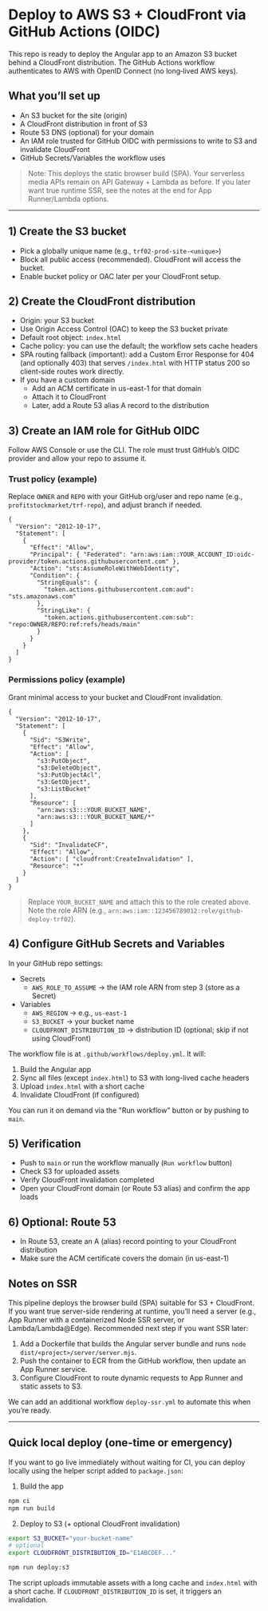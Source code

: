 # Deploy to AWS S3 + CloudFront via GitHub Actions (OIDC)

This repo is ready to deploy the Angular app to an Amazon S3 bucket behind a CloudFront distribution. The GitHub Actions workflow authenticates to AWS with OpenID Connect (no long‑lived AWS keys).

## What you’ll set up

- An S3 bucket for the site (origin)
- A CloudFront distribution in front of S3
- Route 53 DNS (optional) for your domain
- An IAM role trusted for GitHub OIDC with permissions to write to S3 and invalidate CloudFront
- GitHub Secrets/Variables the workflow uses

> Note: This deploys the static browser build (SPA). Your serverless media APIs remain on API Gateway + Lambda as before. If you later want true runtime SSR, see the notes at the end for App Runner/Lambda options.

---

## 1) Create the S3 bucket

- Pick a globally unique name (e.g., `trf02-prod-site-<unique>`)
- Block all public access (recommended). CloudFront will access the bucket.
- Enable bucket policy or OAC later per your CloudFront setup.

## 2) Create the CloudFront distribution

- Origin: your S3 bucket
- Use Origin Access Control (OAC) to keep the S3 bucket private
- Default root object: `index.html`
- Cache policy: you can use the default; the workflow sets cache headers
- SPA routing fallback (important): add a Custom Error Response for 404 (and optionally 403) that serves `/index.html` with HTTP status 200 so client-side routes work directly.
- If you have a custom domain
  - Add an ACM certificate in us-east-1 for that domain
  - Attach it to CloudFront
  - Later, add a Route 53 alias A record to the distribution

## 3) Create an IAM role for GitHub OIDC

Follow AWS Console or use the CLI. The role must trust GitHub’s OIDC provider and allow your repo to assume it.

### Trust policy (example)
Replace `OWNER` and `REPO` with your GitHub org/user and repo name (e.g., `profitstockmarket/trf-repo`), and adjust branch if needed.

```
{
  "Version": "2012-10-17",
  "Statement": [
    {
      "Effect": "Allow",
      "Principal": { "Federated": "arn:aws:iam::YOUR_ACCOUNT_ID:oidc-provider/token.actions.githubusercontent.com" },
      "Action": "sts:AssumeRoleWithWebIdentity",
      "Condition": {
        "StringEquals": {
          "token.actions.githubusercontent.com:aud": "sts.amazonaws.com"
        },
        "StringLike": {
          "token.actions.githubusercontent.com:sub": "repo:OWNER/REPO:ref:refs/heads/main"
        }
      }
    }
  ]
}
```

### Permissions policy (example)
Grant minimal access to your bucket and CloudFront invalidation.

```
{
  "Version": "2012-10-17",
  "Statement": [
    {
      "Sid": "S3Write",
      "Effect": "Allow",
      "Action": [
        "s3:PutObject",
        "s3:DeleteObject",
        "s3:PutObjectAcl",
        "s3:GetObject",
        "s3:ListBucket"
      ],
      "Resource": [
        "arn:aws:s3:::YOUR_BUCKET_NAME",
        "arn:aws:s3:::YOUR_BUCKET_NAME/*"
      ]
    },
    {
      "Sid": "InvalidateCF",
      "Effect": "Allow",
      "Action": [ "cloudfront:CreateInvalidation" ],
      "Resource": "*"
    }
  ]
}
```

> Replace `YOUR_BUCKET_NAME` and attach this to the role created above. Note the role ARN (e.g., `arn:aws:iam::123456789012:role/github-deploy-trf02`).

## 4) Configure GitHub Secrets and Variables

In your GitHub repo settings:

- Secrets
  - `AWS_ROLE_TO_ASSUME` → the IAM role ARN from step 3 (store as a Secret)
- Variables
  - `AWS_REGION` → e.g., `us-east-1`
  - `S3_BUCKET` → your bucket name
  - `CLOUDFRONT_DISTRIBUTION_ID` → distribution ID (optional; skip if not using CloudFront)

The workflow file is at `.github/workflows/deploy.yml`. It will:

1. Build the Angular app
2. Sync all files (except `index.html`) to S3 with long-lived cache headers
3. Upload `index.html` with a short cache
4. Invalidate CloudFront (if configured)

You can run it on demand via the "Run workflow" button or by pushing to `main`.

## 5) Verification

- Push to `main` or run the workflow manually (`Run workflow` button)
- Check S3 for uploaded assets
- Verify CloudFront invalidation completed
- Open your CloudFront domain (or Route 53 alias) and confirm the app loads

## 6) Optional: Route 53

- In Route 53, create an A (alias) record pointing to your CloudFront distribution
- Make sure the ACM certificate covers the domain (in us-east-1)

## Notes on SSR

This pipeline deploys the browser build (SPA) suitable for S3 + CloudFront. If you want true server-side rendering at runtime, you’ll need a server (e.g., App Runner with a containerized Node SSR server, or Lambda/Lambda@Edge). Recommended next step if you want SSR later:

1. Add a Dockerfile that builds the Angular server bundle and runs `node dist/<project>/server/server.mjs`.
2. Push the container to ECR from the GitHub workflow, then update an App Runner service.
3. Configure CloudFront to route dynamic requests to App Runner and static assets to S3.

We can add an additional workflow `deploy-ssr.yml` to automate this when you’re ready.

---

## Quick local deploy (one-time or emergency)

If you want to go live immediately without waiting for CI, you can deploy locally using the helper script added to `package.json`:

1. Build the app

```bash
npm ci
npm run build
```

2. Deploy to S3 (+ optional CloudFront invalidation)

```bash
export S3_BUCKET="your-bucket-name"
# optional
export CLOUDFRONT_DISTRIBUTION_ID="E1ABCDEF..."

npm run deploy:s3
```

The script uploads immutable assets with a long cache and `index.html` with a short cache. If `CLOUDFRONT_DISTRIBUTION_ID` is set, it triggers an invalidation.
